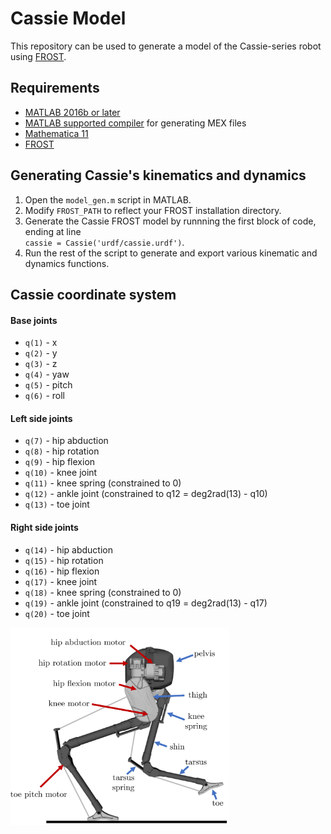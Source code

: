 # Cassie Model
This repository can be used to generate a model of the Cassie-series robot using [FROST](http://ayonga.github.io/frost-dev/).

## Requirements
* [MATLAB 2016b or later](https://www.mathworks.com/products/matlab.html)
* [MATLAB supported compiler](https://www.mathworks.com/support/compilers.html) for generating MEX files
* [Mathematica 11](https://www.wolfram.com/mathematica/)
* [FROST](http://ayonga.github.io/frost-dev/)

## Generating Cassie's kinematics and dynamics
1. Open the `model_gen.m` script in MATLAB.
2. Modify `FROST_PATH` to reflect your FROST installation directory.
3. Generate the Cassie FROST model by runnning the first block of code, ending at line  
   `cassie = Cassie('urdf/cassie.urdf')`.
4. Run the rest of the script to generate and export various kinematic and dynamics functions.

## Cassie coordinate system

#### Base joints
* `q(1)` - x
* `q(2)` - y
* `q(3)` - z
* `q(4)` - yaw
* `q(5)` - pitch
* `q(6)` - roll

#### Left side joints
* `q(7)` - hip abduction
* `q(8)` - hip rotation
* `q(9)` - hip flexion
* `q(10)` - knee joint
* `q(11)` - knee spring (constrained to 0)
* `q(12)` - ankle joint (constrained to q12 = deg2rad(13) - q10)
* `q(13)` - toe joint

#### Right side joints
* `q(14)` - hip abduction
* `q(15)` - hip rotation
* `q(16)` - hip flexion
* `q(17)` - knee joint
* `q(18)` - knee spring (constrained to 0)
* `q(19)` - ankle joint (constrained to q19 = deg2rad(13) - q17)
* `q(20)` - toe joint

<p align="left">
  <img src="urdf/cassie_coordinates.png" width="350" title="Cassie's coordinates">
</p>

